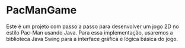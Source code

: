 # PacManGame
Este é um projeto com passo a passo para desenvolver um jogo 2D no estilo Pac-Man usando Java. Para essa implementação, usaremos a biblioteca Java Swing para a interface gráfica e lógica básica do jogo.
